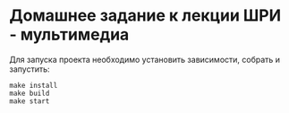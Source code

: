 # Домашнее задание к лекции ШРИ - мультимедиа

Для запуска проекта необходимо установить зависимости, собрать и запустить:

```
make install
make build
make start
```
